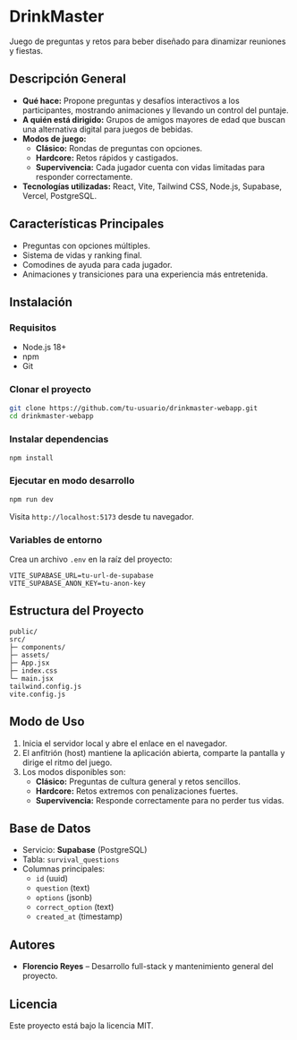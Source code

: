 # DrinkMaster

Juego de preguntas y retos para beber diseñado para dinamizar reuniones y fiestas.

## Descripción General
- **Qué hace:** Propone preguntas y desafíos interactivos a los participantes, mostrando animaciones y llevando un control del puntaje.
- **A quién está dirigido:** Grupos de amigos mayores de edad que buscan una alternativa digital para juegos de bebidas.
- **Modos de juego:**
  - **Clásico:** Rondas de preguntas con opciones.
  - **Hardcore:** Retos rápidos y castigados.
  - **Supervivencia:** Cada jugador cuenta con vidas limitadas para responder correctamente.
- **Tecnologías utilizadas:** React, Vite, Tailwind CSS, Node.js, Supabase, Vercel, PostgreSQL.

## Características Principales
- Preguntas con opciones múltiples.
- Sistema de vidas y ranking final.
- Comodines de ayuda para cada jugador.
- Animaciones y transiciones para una experiencia más entretenida.

## Instalación
### Requisitos
- Node.js 18+
- npm
- Git

### Clonar el proyecto
```bash
git clone https://github.com/tu-usuario/drinkmaster-webapp.git
cd drinkmaster-webapp
```

### Instalar dependencias
```bash
npm install
```

### Ejecutar en modo desarrollo
```bash
npm run dev
```
Visita `http://localhost:5173` desde tu navegador.

### Variables de entorno
Crea un archivo `.env` en la raíz del proyecto:
```env
VITE_SUPABASE_URL=tu-url-de-supabase
VITE_SUPABASE_ANON_KEY=tu-anon-key
```

## Estructura del Proyecto
```
public/
src/
├─ components/
├─ assets/
├─ App.jsx
├─ index.css
└─ main.jsx
tailwind.config.js
vite.config.js
```

## Modo de Uso
1. Inicia el servidor local y abre el enlace en el navegador.
2. El anfitrión (host) mantiene la aplicación abierta, comparte la pantalla y dirige el ritmo del juego.
3. Los modos disponibles son:
   - **Clásico:** Preguntas de cultura general y retos sencillos.
   - **Hardcore:** Retos extremos con penalizaciones fuertes.
   - **Supervivencia:** Responde correctamente para no perder tus vidas.

## Base de Datos
- Servicio: **Supabase** (PostgreSQL)
- Tabla: `survival_questions`
- Columnas principales:
  - `id` (uuid)
  - `question` (text)
  - `options` (jsonb)
  - `correct_option` (text)
  - `created_at` (timestamp)

## Autores
- **Florencio Reyes** – Desarrollo full-stack y mantenimiento general del proyecto.

## Licencia
Este proyecto está bajo la licencia MIT.
